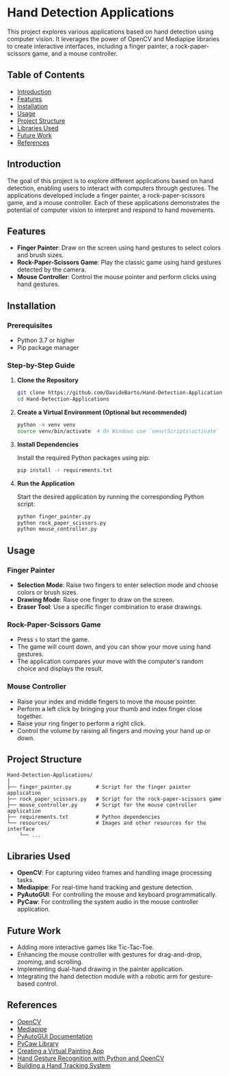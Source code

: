
# Hand Detection Applications

This project explores various applications based on hand detection using computer vision. It leverages the power of OpenCV and Mediapipe libraries to create interactive interfaces, including a finger painter, a rock-paper-scissors game, and a mouse controller.

## Table of Contents

- [Introduction](#introduction)
- [Features](#features)
- [Installation](#installation)
- [Usage](#usage)
- [Project Structure](#project-structure)
- [Libraries Used](#libraries-used)
- [Future Work](#future-work)
- [References](#references)

## Introduction

The goal of this project is to explore different applications based on hand detection, enabling users to interact with computers through gestures. The applications developed include a finger painter, a rock-paper-scissors game, and a mouse controller. Each of these applications demonstrates the potential of computer vision to interpret and respond to hand movements.

## Features

- **Finger Painter**: Draw on the screen using hand gestures to select colors and brush sizes.
- **Rock-Paper-Scissors Game**: Play the classic game using hand gestures detected by the camera.
- **Mouse Controller**: Control the mouse pointer and perform clicks using hand gestures.

## Installation

### Prerequisites

- Python 3.7 or higher
- Pip package manager

### Step-by-Step Guide

1. **Clone the Repository**

   ```bash
   git clone https://github.com/DavideBarto/Hand-Detection-Applications.git
   cd Hand-Detection-Applications
   ```

2. **Create a Virtual Environment (Optional but recommended)**

   ```bash
   python -m venv venv
   source venv/bin/activate  # On Windows use `venv\Scripts\activate`
   ```

3. **Install Dependencies**

   Install the required Python packages using pip:

   ```bash
   pip install -r requirements.txt
   ```

4. **Run the Application**

   Start the desired application by running the corresponding Python script:

   ```bash
   python finger_painter.py
   python rock_paper_scissors.py
   python mouse_controller.py
   ```

## Usage

### Finger Painter

- **Selection Mode**: Raise two fingers to enter selection mode and choose colors or brush sizes.
- **Drawing Mode**: Raise one finger to draw on the screen.
- **Eraser Tool**: Use a specific finger combination to erase drawings.

### Rock-Paper-Scissors Game

- Press `s` to start the game.
- The game will count down, and you can show your move using hand gestures.
- The application compares your move with the computer's random choice and displays the result.

### Mouse Controller

- Raise your index and middle fingers to move the mouse pointer.
- Perform a left click by bringing your thumb and index finger close together.
- Raise your ring finger to perform a right click.
- Control the volume by raising all fingers and moving your hand up or down.

## Project Structure

```
Hand-Detection-Applications/
│
├── finger_painter.py        # Script for the finger painter application
├── rock_paper_scissors.py   # Script for the rock-paper-scissors game
├── mouse_controller.py      # Script for the mouse controller application
├── requirements.txt         # Python dependencies
└── resources/               # Images and other resources for the interface
    └── ...
```

## Libraries Used

- **OpenCV**: For capturing video frames and handling image processing tasks.
- **Mediapipe**: For real-time hand tracking and gesture detection.
- **PyAutoGUI**: For controlling the mouse and keyboard programmatically.
- **PyCaw**: For controlling the system audio in the mouse controller application.

## Future Work

- Adding more interactive games like Tic-Tac-Toe.
- Enhancing the mouse controller with gestures for drag-and-drop, zooming, and scrolling.
- Implementing dual-hand drawing in the painter application.
- Integrating the hand detection module with a robotic arm for gesture-based control.

## References

- [OpenCV](https://opencv.org/)
- [Mediapipe](https://mediapipe.dev/)
- [PyAutoGUI Documentation](https://pyautogui.readthedocs.io/en/latest/)
- [PyCaw Library](https://github.com/AndreMiras/pycaw)
- [Creating a Virtual Painting App](https://analyticsindiamag.com/how-to-create-a-virtual-painting-app-using-opencv/)
- [Hand Gesture Recognition with Python and OpenCV](https://towardsdatascience.com/tutorial-webcam-paint-opencv-dbe356ab5d6c)
- [Building a Hand Tracking System](https://www.analyticsvidhya.com/blog/2021/07/building-a-hand-tracking-system-using-opencv/)
